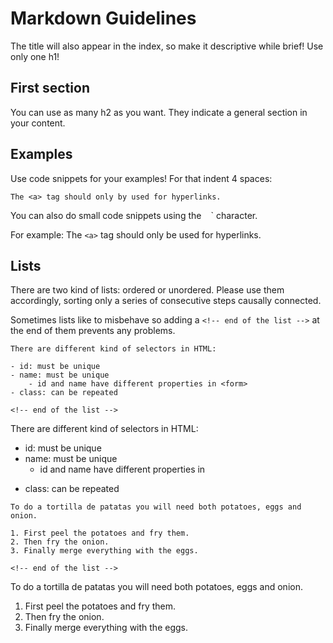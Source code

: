 # Markdown Guidelines

The title will also appear in the index, so make it descriptive while brief! Use only one h1!

## First section

You can use as many h2 as you want. They indicate a general section in your content.

## Examples

Use code snippets for your examples! For that indent 4 spaces:

    The <a> tag should only by used for hyperlinks.

You can also do small code snippets using the ` ` ` character. 

For example: The `<a>` tag should only be used for hyperlinks.

## Lists

There are two kind of lists: ordered or unordered. Please use them accordingly, sorting only a series of consecutive steps causally connected.

Sometimes lists like to misbehave so adding a `<!-- end of the list -->` at the end of them prevents any problems.

    There are different kind of selectors in HTML:

    - id: must be unique
    - name: must be unique
        - id and name have different properties in <form>
    - class: can be repeated

    <!-- end of the list -->

There are different kind of selectors in HTML:

- id: must be unique
- name: must be unique
    - id and name have different properties in <form>
- class: can be repeated

<!-- end of the list -->

    To do a tortilla de patatas you will need both potatoes, eggs and onion.

    1. First peel the potatoes and fry them.
    2. Then fry the onion.
    3. Finally merge everything with the eggs.

    <!-- end of the list -->

To do a tortilla de patatas you will need both potatoes, eggs and onion.

1. First peel the potatoes and fry them.
2. Then fry the onion.
3. Finally merge everything with the eggs.

<!-- end of the list -->


